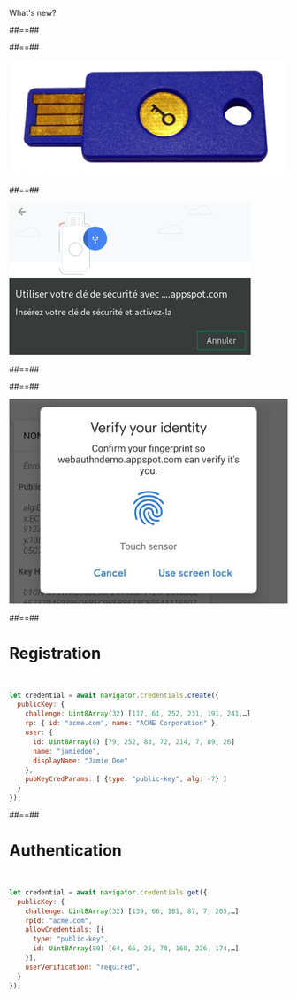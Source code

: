 <!-- .slide: data-background="black" class="full-center mariane" -->

What's new?

<!-- .element class="shadow-title" -->

##==##

<!-- .slide: data-background="./assets/images/webauthn/cryptokey.jpg" class="full-center" -->

##==##

<!-- .slide: class="full-center" -->

![](./assets/images/webauthn/U2F-USB-Token.jpg)

##==##

<!-- .slide: data-background="black" class="full-center mariane" -->

![h-600](./assets/images/webauthn/key-prompt.png)

##==##

<!-- .slide: data-background="./assets/images/webauthn/2fa-new.png" class="full-center" -->

##==##

<!-- .slide: data-background="black" class="full-center mariane" -->

![h-600](./assets/images/webauthn/fingerprint.jpg)

##==##

<!-- .slide: class="with-code" -->

# Registration

<br>

```javascript
let credential = await navigator.credentials.create({
  publicKey: {
    challenge: Uint8Array(32) [117, 61, 252, 231, 191, 241,…]
    rp: { id: "acme.com", name: "ACME Corporation" },
    user: {
      id: Uint8Array(8) [79, 252, 83, 72, 214, 7, 89, 26]
      name: "jamiedoe",
      displayName: "Jamie Doe"
    },
    pubKeyCredParams: [ {type: "public-key", alg: -7} ]
  }
});
```

<!-- .element: class="big-code" -->

##==##

<!-- .slide: class="with-code" -->

# Authentication

<br>

```javascript
let credential = await navigator.credentials.get({
  publicKey: {
    challenge: Uint8Array(32) [139, 66, 181, 87, 7, 203,…]
    rpId: "acme.com",
    allowCredentials: [{
      type: "public-key",
      id: Uint8Array(80) [64, 66, 25, 78, 168, 226, 174,…]
    }],
    userVerification: "required",
  }
});
```

<!-- .element: class="big-code" -->
